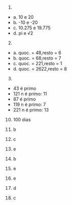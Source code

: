 1. 
* a. 10 e 20
* b. -10 e -20
* c. 10.275 e 19.775
* d. pi e √2

2. 
* a. quoc. = 48,resto = 6
* b. quoc. = 68,resto = 7
* c. quoc. = 221,resto = 1
* d. quoc. = 2622,resto = 8

3. 
* 43 é primo
* 121 n é primo: 11
* 87 é primo
* 119 n é primo: 7
* 221 n é primo: 13

10. 100 dias

11. b

12. c

13. e

14. b

15. e

16. e

17. d

18. c